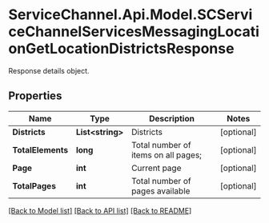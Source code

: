 # ServiceChannel.Api.Model.SCServiceChannelServicesMessagingLocationGetLocationDistrictsResponse
Response details object.

## Properties

Name | Type | Description | Notes
------------ | ------------- | ------------- | -------------
**Districts** | **List&lt;string&gt;** | Districts | [optional] 
**TotalElements** | **long** | Total number of items on all pages; | [optional] 
**Page** | **int** | Current page | [optional] 
**TotalPages** | **int** | Total number of pages available | [optional] 

[[Back to Model list]](../README.md#documentation-for-models) [[Back to API list]](../README.md#documentation-for-api-endpoints) [[Back to README]](../README.md)

